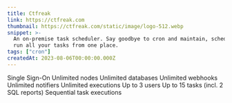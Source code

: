 ```yaml
---
title: Ctfreak
link: https://ctfreak.com
thumbnail: https://ctfreak.com/static/image/logo-512.webp
snippet: >-
  An on-premise task scheduler. Say goodbye to cron and maintain, schedule and
  run all your tasks from one place.
tags: ["cron"]
createdAt: 2023-08-06T00:00:00.000Z
---
```

Single Sign-On
Unlimited nodes
Unlimited databases
Unlimited webhooks
Unlimited notifiers
Unlimited executions
Up to 3 users
Up to 15 tasks (incl. 2 SQL reports)
Sequential task executions